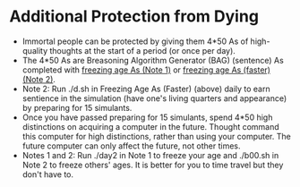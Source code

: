 # Additional Protection from Dying

* Immortal people can be protected by giving them 4*50 As of high-quality thoughts at the start of a period (or once per day).
* The 4*50 As are Breasoning Algorithm Generator (BAG) (sentence) As completed with <a href="https://github.com/luciangreen/Time_Machine/blob/main/Instructions%20to%20freeze%20age.txt">freezing age As (Note 1)</a> or <a href="https://github.com/luciangreen/Time_Machine/blob/main/Instructions%20to%20freeze%20age%20-%20T2B4%20(Faster).txt">freezing age As (faster) (Note 2)</a>.
* Note 2: Run ./d.sh in Freezing Age As (Faster) (above) daily to earn sentience in the simulation (have one's living quarters and appearance) by preparing for 15 simulants.
* Once you have passed preparing for 15 simulants, spend 4*50 high distinctions on acquiring a computer in the future. Thought command this computer for high distinctions, rather than using your computer. The future computer can only affect the future, not other times.
* Notes 1 and 2: Run ./day2 in Note 1 to freeze your age and ./b00.sh in Note 2 to freeze others' ages. It is better for you to time travel but they don't have to.